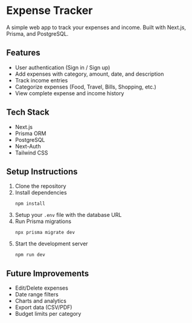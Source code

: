 # Expense Tracker

A simple web app to track your expenses and income. Built with Next.js, Prisma, and PostgreSQL.

## Features

* User authentication (Sign in / Sign up)
* Add expenses with category, amount, date, and description
* Track income entries
* Categorize expenses (Food, Travel, Bills, Shopping, etc.)
* View complete expense and income history

## Tech Stack

* Next.js
* Prisma ORM
* PostgreSQL
* Next-Auth
* Tailwind CSS 

## Setup Instructions

1. Clone the repository
2. Install dependencies
   ```
   npm install
   ```
3. Setup your `.env` file with the database URL
4. Run Prisma migrations
   ```
   npx prisma migrate dev
   ```
5. Start the development server
   ```
   npm run dev
   ```

## Future Improvements

* Edit/Delete expenses
* Date range filters
* Charts and analytics
* Export data (CSV/PDF)
* Budget limits per category


